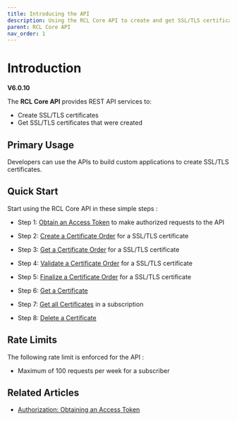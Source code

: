 ```yaml
---
title: Introducing the API
description: Using the RCL Core API to create and get SSL/TLS certificates
parent: RCL Core API
nav_order: 1
---
```


# Introduction
**V6.0.10**

The **RCL Core API** provides REST API services to:

- Create SSL/TLS certificates
- Get SSL/TLS certificates that were created 

## Primary Usage

Developers can use the APIs to build custom applications to create SSL/TLS certificates.

## Quick Start

Start using the RCL Core API in these simple steps :

- Step 1: [Obtain an Access Token](./authorization.md) to make authorized requests to the API

- Step 2: [Create a Certificate Order](./order-create.md) for a SSL/TLS certificate

- Step 3: [Get a Certificate Order](./order-get.md) for a SSL/TLS certificate

- Step 4: [Validate a Certificate Order](./order-validate.md) for a SSL/TLS certificate

- Step 5: [Finalize a Certificate Order](./order-finalize.md) for a SSL/TLS certificate

- Step 6: [Get a Certificate](./certificate-get.md)

- Step 7: [Get all Certificates](./certificate-get-all.md) in a subscription

- Step 8: [Delete a Certificate](./certificcate-delete.md)

## Rate Limits

The following rate limit is enforced for the API :

- Maximum of 100 requests per week for a subscriber

## Related Articles

- [Authorization: Obtaining an Access Token](./authorization.md)
